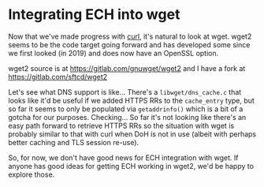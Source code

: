
# Integrating ECH into wget

Now that we've made progress with
[curl](https://github.com/sftcd/curl/blob/ECH-experimental/docs/ECH.md), it's
natural to look at wget.  wget2 seems to be the code target going forward and
has developed some since we first looked (in 2019) and does now have an OpenSSL
option.

wget2 source is at https://gitlab.com/gnuwget/wget2 and I have a fork at
https://gitlab.com/sftcd/wget2

Let's see what DNS support is like... There's a ``libwget/dns_cache.c`` that
looks like it'd be useful if we added HTTPS RRs to the ``cache_entry`` type,
but so far it seems to only be populated via ``getaddrinfo()`` which is a bit
of a gotcha for our purposes. Checking... So far it's not looking like there's
an easy path forward to retrieve HTTPS RRs so the situation with wget is
probably similar to that with curl when DoH is not in use (albeit with perhaps
better caching and TLS session re-use).

So, for now, we don't have good news for ECH integration with wget.  If anyone
has good ideas for getting ECH working in wget2, we'd be happy to explore
those.
